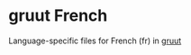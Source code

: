 # gruut French

Language-specific files for French (fr) in [gruut](https://github.com/rhasspy/gruut)
